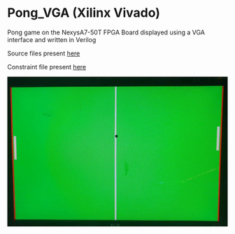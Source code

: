 # Pong_VGA (Xilinx Vivado)
Pong game on the NexysA7-50T FPGA Board displayed using a VGA interface and written in Verilog

Source files present [here](https://github.com/abhishek2002228/Pong_VGA/tree/main/pong_VGA.srcs/sources_1)

Constraint file present [here](https://github.com/abhishek2002228/Pong_VGA/blob/main/pong_VGA.srcs/constrs_1/imports/digilent-xdc-master/Nexys-A7-50T-Master.xdc)

<img src="pong_displayed.jpg">

